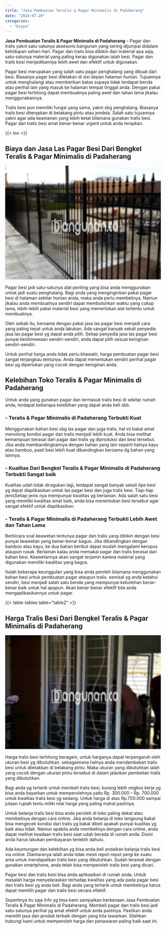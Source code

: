```yaml
---
title: "Jasa Pembuatan Teralis & Pagar Minimalis di Padaherang"
date: "2024-07-20"
categories: 
  - "biaya"
---
```


**Jasa Pembuatan Teralis & Pagar Minimalis di Padaherang** – Pagar dan tralis yakni satu-satunya aksesoris bangunan yang sering dijumpai didalam kehidupan sehari-hari. Pagar dan trails bisa dibikin dari material apa saja, satu-satunya material yang paling kerap digunakan ialah besi. Pagar dan trails besi menjadikannya lebih awet dan efektif untuk digunakan.

Pagar besi merupakan yang salah satu pagar penghalang yang dibuat dari besi. Biasanya pagar besi diletakan di sisi depan halaman hunian. Tujuannya untuk menghalangi atau memberikan batas supaya tidak terdapat benda atau perihal lain yang masuk ke halaman tempat tinggal anda. Dengan pakai pagar besi terhitung dapat membuatnya paling awet dan tahan lama jikalau menggunakannya.

Tralis besi pun memiliki fungsi yang sama, yakni sbg penghalang. Biasanya trails besi diterapkan di belakang pintu atau jendela. Salah satu tujuannya yakni agar ada keamanan yang lebih ketat bilamana gunakan tralis besi. Pagar dan tralis besi amat benar-benar urgent untuk anda terapkan.

{{< toc >}}

## Biaya dan Jasa Las Pagar Besi Dari Bengkel Teralis & Pagar Minimalis di Padaherang

![Jasa Pembuatan Teralis & Pagar Minimalis di Padaherang](/images/pagar-minimalis-murah-06.png)

Pagar besi jadi satu-satunya alat penting yang bisa anda menggunakan untuk jadi suatu penghalang. Bagi anda yang menginginkan pakai pagar besi di halaman sekitar hunian anda, maka anda perlu membelinya. Namun jikalau anda membuatnya sendiri dapat membutuhkan waktu yang cukup lama, lebih-lebih pakai material besi yang memerlukan alat tertentu untuk membuatnya.

Oleh sebab itu, bersama dengan pakai jasa las pagar besi menjadi cara yang paling tepat untuk anda lakukan. Ada sangat banyak sekali penyedia jasa las pagar besi yg dapat anda pilih. Setiap penyedia jasa las pagar besi punyai keistimewaan sendiri-sendiri, anda dapat pilih sesuai keinginan sendiri-sendiri.

Untuk perihal harga anda tidak perlu khawatir, harga pembuatan pagar besi sangat terjangkau tentunya. Anda dapat menentukan sendiri perihal pagar besi yg diperlukan yang cocok dengan keinginan anda.

## Kelebihan Toko Teralis & Pagar Minimalis di Padaherang

Untuk anda yang gunakan pagar dan termasuk tralis besi di sekitar rumah anda, terdapat beberapa kelebihan yang dapat anda beli sbb.

### \- Teralis & Pagar Minimalis di Padaherang Terbukti Kuat

Menggunakan bahan besi sbg las pagar dan juga tralis, hal ini bakal amat menolong kondisi pagar dan tralis menjadi lebih kuat. Anda bisa melihat kemampuan berasal dari pagar dan tralis yg diproduksi dari besi tersebut. Jika anda membandingkannya dengan bahan yang lain seperti halnya kayu atau bamboo, pasti besi lebih kuat dibandingkan bersama dg bahan yang lainnya.

### \- Kualitas Dari Bengkel Teralis & Pagar Minimalis di Padaherang Terbukti Sangat baik

Kualitas udah tidak diragukan lagi, terdapat sangat banyak sekali tipe besi yg dapat diaplikasikan untuk las pagar besi dan juga tralis besi. Tiap-tiap jenisSetiap jenis nya mempunyai kwalitas yg berlainan. Ada salah satu besi yang memiliki kwalitas amat baik, anda bisa menentukan besi tersebut agar sangat efektif untuk diaplikasikan.

### \- Teralis & Pagar Minimalis di Padaherang Terbukti Lebih Awet dan Tahan Lama

Berbicara soal keawetan tentunya pagar dan tralis yang dibikin dengan besi punyai keawetan yang benar-benar bagus. Jika dibandingkan dengan bamboo atau kayu, ke dua bahan berikut dapat mudah mengalami keropos ataupun rusak. Berlainan kalau anda memakai pagar dan tralis berasal dari bahan besi. Keawetannya akan sangat terjamin karena material yang digunakan memiliki kwalitas yang bagus.

Itulah beberapa keunggulan yang bisa anda peroleh bilamana menggunakan bahan besi untuk pembuatan pagar ataupun tralis. semisal yg anda ketahui sendiri, besi menjadi salah satu benda yang mempunyai kebolehan benar-benar baik untuk hal apapun. Akan benar-benar efektif bila anda mengaplikasikannya untuk pagar.

{{< table-tables table="table2" >}}

## Harga Tralis Besi Dari Bengkel Teralis & Pagar Minimalis di Padaherang

![Jasa Pembuatan Teralis & Pagar Minimalis di Padaherang](/images/teralis-minimalis-murah-33.png)

Harga tralis besi terhitung beragam, untuk harganya dapat terpengaruh oleh ukuran besi yg dibutuhkan. sebagaimana halnya anda mendambakan tralis besi untuk diletakkan di belakang pintu. Maka ukuran yang dibutuhkan ialah yang cocok dengan ukuran pintu tersebut di dalam jalankan pembelian tralis yang dibutuhkan.

Bagi anda yg tertarik untuk membeli tralis besi, kurang lebih ongkos kerja yg bisa anda bayarkan untuk memperolehnya yaitu Rp. 300.000 – Rp. 700.000 untuk kwalitas tralis besi yg sedang. Untuk harga di atas Rp.700.000 sampai jutaan rupiah tentu miliki nilai harga yang paling mahal pastinya.

Untuk belanja tralis besi bisa anda peroleh di toko paling dekat atau membelinya dengan cara online. Jika anda belanja di toko langsung bakal bisa mengecek kondisi dari tralis yg bakal dibeli apakah punyai kualitas yg baik atau tidak. Namun apabila anda membelinya dengan cara online, anda dapat melihat keadaan tralis besi saat udah berada di rumah anda. Disini anda harus lakukan pembayaran terlebih dahulu.

Ada keuntungan dan kelebihan yg bisa anda beli andaikan belanja tralis besi via online. Diantaranya ialah anda tidak mesti repot-repot pergi ke suatu area untuk mendapatkan tralis besi yang dibutuhkan. Sudah teramat dengan gunakan smartphone, anda telah bisa memperoleh tralis besi yang dicari.

Pagar besi dan tralis besi bisa anda aplikasikan di rumah anda. Untuk masalah harga menyelaraskan terhadap kwalitas yang ada pada pagar besi dan tralis besi yg anda beli. Bagi anda yang tertarik untuk membelinya harus dapat memilih pagar dan tralis besi secara efektif.

Sepertinya itu saja Info yg bisa kami sampaikan berkenaan Jasa Pembuatan Teralis & Pagar Minimalis di Padaherang. Membeli pagar dan tralis besi jadi satu-satunya perihal yg amat efektif untuk anda pastinya. Pastikan anda memilih jasa dan produk terbaik dengan yang kita tawarkan. Silahkan hubungi kami untuk memperoleh harga dan penawaran paling baik saat ini.
